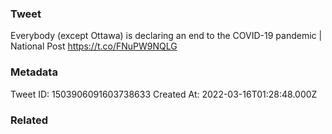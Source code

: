 ### Tweet
Everybody (except Ottawa) is declaring an end to the COVID-19 pandemic | National Post https://t.co/FNuPW9NQLG

### Metadata
Tweet ID: 1503906091603738633
Created At: 2022-03-16T01:28:48.000Z

### Related

